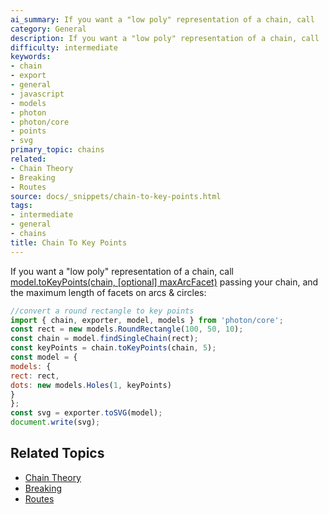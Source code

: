 ```yaml
---
ai_summary: If you want a "low poly" representation of a chain, call
category: General
description: If you want a "low poly" representation of a chain, call
difficulty: intermediate
keywords:
- chain
- export
- general
- javascript
- models
- photon
- photon/core
- points
- svg
primary_topic: chains
related:
- Chain Theory
- Breaking
- Routes
source: docs/_snippets/chain-to-key-points.html
tags:
- intermediate
- general
- chains
title: Chain To Key Points
---
```

If you want a "low poly" representation of a chain, call
[model.toKeyPoints(chain, [optional] maxArcFacet)](/docs/api/modules/chain.html#tokeypoints)
passing your chain, and the maximum length of facets on arcs & circles:
```javascript
//convert a round rectangle to key points
import { chain, exporter, model, models } from 'photon/core';
const rect = new models.RoundRectangle(100, 50, 10);
const chain = model.findSingleChain(rect);
const keyPoints = chain.toKeyPoints(chain, 5);
const model = {
models: {
rect: rect,
dots: new models.Holes(1, keyPoints)
}
};
const svg = exporter.toSVG(model);
document.write(svg);
```

## Related Topics

- [Chain Theory](../index.md)
- [Breaking](../index.md)
- [Routes](../index.md)
